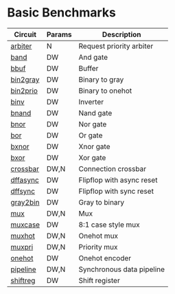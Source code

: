 # Basic Benchmarks

| Circuit              | Params | Description             |
|----------------------|--------|-------------------------|
| [arbiter](arbiter)   | N      | Request priority arbiter
| [band](band)         | DW     | And gate
| [bbuf](bbuf)         | DW     | Buffer
| [bin2gray](bin2gray) | DW     | Binary to gray
| [bin2prio](bin2prio) | DW     | Binary to onehot
| [binv](binv)         | DW     | Inverter
| [bnand](bband)       | DW     | Nand gate
| [bnor](bnor)         | DW     | Nor gate
| [bor](bor)           | DW     | Or gate
| [bxnor](bxnor)       | DW     | Xnor gate
| [bxor](bxor)         | DW     | Xor gate
| [crossbar](crossbar) | DW,N   | Connection crossbar
| [dffasync](dffasync) | DW     | Flipflop with async reset
| [dffsync](dffsync)   | DW     | Flipflop with sync reset
| [gray2bin](gray2bin) | DW     | Gray to binary
| [mux](mux)           | DW,N   | Mux
| [muxcase](muxcase)   | DW     | 8:1 case style mux
| [muxhot](muxhot)     | DW,N   | Onehot mux
| [muxpri](muxpri)     | DW,N   | Priority mux
| [onehot](onehot)     | DW     | Onehot encoder
| [pipeline](pipeline) | DW,N   | Synchronous data pipeline
| [shiftreg](shiftreg) | DW     | Shift register
